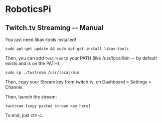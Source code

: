 # RoboticsPi

## Twitch.tv Streaming -- Manual

You just need libav-tools installed!

```
sudo apt-get update && sudo apt-get install libav-tools
```

Then, you can add `twstream` to your PATH (like /usr/local/bin -- by default
exists and is on the PATH).

```
sudo cp ./twstream /usr/local/bin
```

Then, copy your Stream key from twitch.tv, on Dashboard > Settings > Channel.

Then, launch the stream:

```
twstream [copy pasted stream key here]
```

To end, just ctrl-c.


